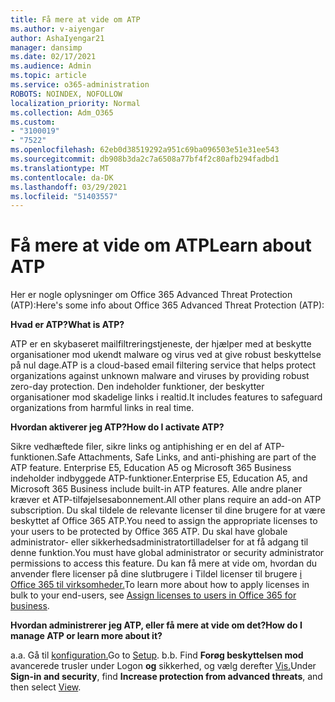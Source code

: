 ```yaml
---
title: Få mere at vide om ATP
ms.author: v-aiyengar
author: AshaIyengar21
manager: dansimp
ms.date: 02/17/2021
ms.audience: Admin
ms.topic: article
ms.service: o365-administration
ROBOTS: NOINDEX, NOFOLLOW
localization_priority: Normal
ms.collection: Adm_O365
ms.custom:
- "3100019"
- "7522"
ms.openlocfilehash: 62eb0d38519292a951c69ba096503e51e31ee543
ms.sourcegitcommit: db908b3da2c7a6508a77bf4f2c80afb294fadbd1
ms.translationtype: MT
ms.contentlocale: da-DK
ms.lasthandoff: 03/29/2021
ms.locfileid: "51403557"
---
```

# <a name="learn-about-atp"></a><span data-ttu-id="6d64b-102">Få mere at vide om ATP</span><span class="sxs-lookup"><span data-stu-id="6d64b-102">Learn about ATP</span></span>

<span data-ttu-id="6d64b-103">Her er nogle oplysninger om Office 365 Advanced Threat Protection (ATP):</span><span class="sxs-lookup"><span data-stu-id="6d64b-103">Here's some info about Office 365 Advanced Threat Protection (ATP):</span></span>

<span data-ttu-id="6d64b-104">**Hvad er ATP?**</span><span class="sxs-lookup"><span data-stu-id="6d64b-104">**What is ATP?**</span></span>

<span data-ttu-id="6d64b-105">ATP er en skybaseret mailfiltreringstjeneste, der hjælper med at beskytte organisationer mod ukendt malware og virus ved at give robust beskyttelse på nul dage.</span><span class="sxs-lookup"><span data-stu-id="6d64b-105">ATP is a cloud-based email filtering service that helps protect organizations against unknown malware and viruses by providing robust zero-day protection.</span></span> <span data-ttu-id="6d64b-106">Den indeholder funktioner, der beskytter organisationer mod skadelige links i realtid.</span><span class="sxs-lookup"><span data-stu-id="6d64b-106">It includes features to safeguard organizations from harmful links in real time.</span></span>

<span data-ttu-id="6d64b-107">**Hvordan aktiverer jeg ATP?**</span><span class="sxs-lookup"><span data-stu-id="6d64b-107">**How do I activate ATP?**</span></span>

<span data-ttu-id="6d64b-108">Sikre vedhæftede filer, sikre links og antiphishing er en del af ATP-funktionen.</span><span class="sxs-lookup"><span data-stu-id="6d64b-108">Safe Attachments, Safe Links, and anti-phishing are part of the ATP feature.</span></span> <span data-ttu-id="6d64b-109">Enterprise E5, Education A5 og Microsoft 365 Business indeholder indbyggede ATP-funktioner.</span><span class="sxs-lookup"><span data-stu-id="6d64b-109">Enterprise E5, Education A5, and Microsoft 365 Business include built-in ATP features.</span></span> <span data-ttu-id="6d64b-110">Alle andre planer kræver et ATP-tilføjelsesabonnement.</span><span class="sxs-lookup"><span data-stu-id="6d64b-110">All other plans require an add-on ATP subscription.</span></span> <span data-ttu-id="6d64b-111">Du skal tildele de relevante licenser til dine brugere for at være beskyttet af Office 365 ATP.</span><span class="sxs-lookup"><span data-stu-id="6d64b-111">You need to assign the appropriate licenses to your users to be protected by Office 365 ATP.</span></span> <span data-ttu-id="6d64b-112">Du skal have globale administrator- eller sikkerhedsadministratortilladelser for at få adgang til denne funktion.</span><span class="sxs-lookup"><span data-stu-id="6d64b-112">You must have global administrator or security administrator permissions to access this feature.</span></span> <span data-ttu-id="6d64b-113">Du kan få mere at vide om, hvordan du anvender flere licenser på dine slutbrugere i Tildel licenser til brugere [i Office 365 til virksomheder.](https://go.microsoft.com/fwlink/?linkid=2093435)</span><span class="sxs-lookup"><span data-stu-id="6d64b-113">To learn more about how to apply licenses in bulk to your end-users, see [Assign licenses to users in Office 365 for business](https://go.microsoft.com/fwlink/?linkid=2093435).</span></span>

<span data-ttu-id="6d64b-114">**Hvordan administrerer jeg ATP, eller få mere at vide om det?**</span><span class="sxs-lookup"><span data-stu-id="6d64b-114">**How do I manage ATP or learn more about it?**</span></span>

<span data-ttu-id="6d64b-115">a.</span><span class="sxs-lookup"><span data-stu-id="6d64b-115">a.</span></span> <span data-ttu-id="6d64b-116">Gå til [konfiguration.](https://go.microsoft.com/fwlink/p/?linkid=2075721)</span><span class="sxs-lookup"><span data-stu-id="6d64b-116">Go to [Setup](https://go.microsoft.com/fwlink/p/?linkid=2075721).</span></span>
<span data-ttu-id="6d64b-117">b.</span><span class="sxs-lookup"><span data-stu-id="6d64b-117">b.</span></span> <span data-ttu-id="6d64b-118">Find **Forøg beskyttelsen mod** avancerede trusler under Logon **og** sikkerhed, og vælg derefter [Vis.](https://go.microsoft.com/fwlink/?linkid=2109302)</span><span class="sxs-lookup"><span data-stu-id="6d64b-118">Under **Sign-in and security**, find **Increase protection from advanced threats**, and then select [View](https://go.microsoft.com/fwlink/?linkid=2109302).</span></span>
